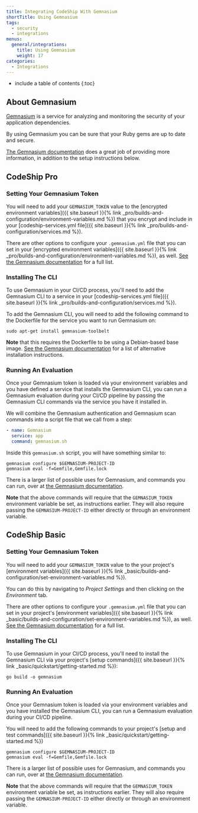 ```yaml
---
title: Integrating CodeShip With Gemnasium
shortTitle: Using Gemnasium
tags:
  - security
  - integrations
menus:
  general/integrations:
    title: Using Gemnasium
    weight: 17
categories:
  - Integrations    
---
```


* include a table of contents
{:toc}

## About Gemnasium

[Gemnasium](https://gemnasium.com) is a service for analyzing and monitoring the security of your application dependencies.

By using Gemnasium you can be sure that your Ruby gems are up to date and secure.

[The Gemnasium documentation](https://github.com/gemnasium/toolbelt) does a great job of providing more information, in addition to the setup instructions below.

## CodeShip Pro

### Setting Your Gemnasium Token

You will need to add your `GEMNASIUM_TOKEN` value to the [encrypted environment variables]({{ site.baseurl }}{% link _pro/builds-and-configuration/environment-variables.md %}) that you  encrypt and include in your [codeship-services.yml file]({{ site.baseurl }}{% link _pro/builds-and-configuration/services.md %}).

There are other options to configure your `.gemnasium.yml` file that you can set in your [encrypted environment variables]({{ site.baseurl }}{% link _pro/builds-and-configuration/environment-variables.md %}), as well. [See the Gemnasium documentation](https://github.com/gemnasium/toolbelt) for a full list.

### Installing The CLI

To use Gemnasium in your CI/CD process, you'll need to add the Gemnasium CLI to a service in your [codeship-services.yml file]({{ site.baseurl }}{% link _pro/builds-and-configuration/services.md %}).

To add the Gemnasium CLI, you will need to add the following command to the Dockerfile for the service you want to run Gemnasium on:


```shell
sudo apt-get install gemnasium-toolbelt
```

**Note** that this requires the Dockerfile to be using a Debian-based base image. [See the Gemnasium documentation](https://github.com/gemnasium/toolbelt) for a list of alternative installation instructions.

### Running An Evaluation

Once your Gemnasium token is loaded via your environment variables and you have defined a service that installs the Gemnasium CLI, you can run a Gemnasium evaluation during your CI/CD pipeline by passing the Gemnasium CLI commands via the service you have it installed in.

We will combine the Gemnasium authentication and Gemnasium scan commands into a script file that we call from a step:

```yaml
- name: Gemnasium
  service: app
  command: gemnasium.sh
```

Inside this `gemnasium.sh` script, you will have something similar to:

```shell
gemnasium configure $GEMNASIUM-PROJECT-ID
gemnasium eval -f=Gemfile,Gemfile.lock
```

There is a larger list of possible uses for Gemnasium, and commands you can run, over at [the Gemnasium documentation](https://github.com/gemnasium/toolbelt).

**Note** that the above commands will require that the `GEMNASIUM_TOKEN` environment variable be set, as instructions earlier. They will also require passing the `GEMNASIUM-PROJECT-ID` either directly or through an environment variable.

## CodeShip Basic

### Setting Your Gemnasium Token

You will need to add your `GEMNASIUM_TOKEN` value to the your project's [environment variables]({{ site.baseurl }}{% link _basic/builds-and-configuration/set-environment-variables.md %}).

You can do this by navigating to _Project Settings_ and then clicking on the _Environment_ tab.

There are other options to configure your `.gemnasium.yml` file that you can set in your project's [environment variables]({{ site.baseurl }}{% link _basic/builds-and-configuration/set-environment-variables.md %}), as well. [See the Gemnasium documentation](https://github.com/gemnasium/toolbelt) for a full list.

### Installing The CLI

To use Gemnasium in your CI/CD process, you'll need to install the Gemnasium CLI via your project's [setup commands]({{ site.baseurl }}{% link _basic/quickstart/getting-started.md %}):

```shell
go build -o gemnasium
```

### Running An Evaluation

Once your Gemnasium token is loaded via your environment variables and you have installed the Gemnasium CLI, you can run a Gemnasium evaluation during your CI/CD pipeline.

You will need to add the following commands to your project's [setup and test commands]({{ site.baseurl }}{% link _basic/quickstart/getting-started.md %})

```shell
gemnasium configure $GEMNASIUM-PROJECT-ID
gemnasium eval -f=Gemfile,Gemfile.lock
```

There is a larger list of possible uses for Gemnasium, and commands you can run, over at [the Gemnasium documentation](https://github.com/gemnasium/toolbelt).

**Note** that the above commands will require that the `GEMNASIUM_TOKEN` environment variable be set, as instructions earlier. They will also require passing the `GEMNASIUM-PROJECT-ID` either directly or through an environment variable.
